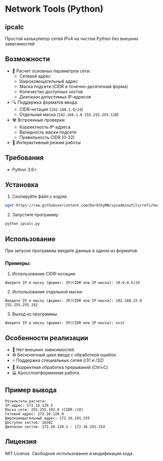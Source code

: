 
# Network Tools (Python)


## ipcalc
Простой калькулятор сетей IPv4 на чистом Python без внешних зависимостей

## Возможности

- 📡 Расчет основных параметров сети:
  - Сетевой адрес
  - Широковещательный адрес
  - Маска подсети (CIDR и точечно-десятичная форма)
  - Количество доступных хостов
  - Диапазон допустимых IP-адресов
- 🔍 Поддержка форматов ввода:
  - CIDR-нотация (`192.168.1.0/24`)
  - Отдельная маска (`192.168.1.0 255.255.255.128`)
- 🛠 Встроенные проверки:
  - Корректность IP-адреса
  - Валидность маски подсети
  - Правильность CIDR (0-32)
- 🔄 Интерактивный режим работы

## Требования

- Python 3.6+

## Установка

1. Скопируйте файл с кодом:
```bash
wget https://raw.githubusercontent.com/DarkShyMW/sysadminutils/refs/heads/main/ipcalc.py
```

2. Запустите программу:
```bash
python ipcalc.py
```

## Использование

При запуске программы введите данные в одном из форматов:

### Примеры:
1. Использование CIDR-нотации:
```
Введите IP и маску (формат: IP/CIDR или IP маска): 10.0.0.5/24
```

2. Использование отдельной маски:
```
Введите IP и маску (формат: IP/CIDR или IP маска): 192.168.15.0 255.255.255.192
```

3. Выход из программы:
```
Введите IP и маску (формат: IP/CIDR или IP маска): exit
```

## Особенности реализации

- 🚫 Нет внешних зависимостей
- ♻️ Бесконечный цикл ввода с обработкой ошибок
- ⚡ Поддержка специальных сетей (/31 и /32)
- 📛 Корректная обработка прерываний (Ctrl+C)
- 💻 Кроссплатформенная работа

## Пример вывода
```
Результаты расчета:
IP-адрес: 172.16.128.5
Маска сети: 255.255.192.0 (CIDR /18)
Сетевой адрес: 172.16.128.0
Широковещательный адрес: 172.16.191.255
Доступно хостов: 16382
Диапазон хостов: 172.16.128.1 - 172.16.191.254
```

## Лицензия
MIT License. Свободное использование и модификация кода.


